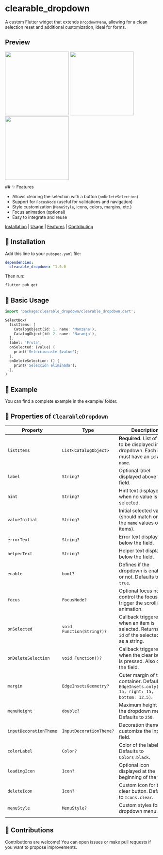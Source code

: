 # clearable_dropdown

A custom Flutter widget that extends `DropdownMenu`, allowing for a clean selection reset and additional customization, ideal for forms.

## Preview

<p>
  <img src="https://raw.githubusercontent.com/MarioRam0s/clearable_dropdown/main/assets/example.jpg" width="210"/>
  <img src="https://raw.githubusercontent.com/MarioRam0s/clearable_dropdown/main/assets/preview.gif" width="210"/>
  <img src="https://raw.githubusercontent.com/MarioRam0s/clearable_dropdown/main/assets/preview2.gif" width="210"/>
</p>
## ✨ Features

- Allows clearing the selection with a button (`onDeleteSelection`)
- Support for `FocusNode` (useful for validations and navigation)
- Style customization (`MenuStyle`, icons, colors, margins, etc.)
- Focus animation (optional)
- Easy to integrate and reuse

[Installation](#installation) | [Usage](#usage) | [Features](#features) | [Contributing](#contributing)

## 🚀 Installation

Add this line to your `pubspec.yaml` file:

```yaml
dependencies:
  clearable_dropdown: ^1.0.0
```

Then run:

```bash
flutter pub get
```

## 🧪 Basic Usage

```dart
import 'package:clearable_dropdown/clearable_dropdown.dart';

SelectBox(
  listItems: [
    CatalogObject(id: 1, name: 'Manzana'),
    CatalogObject(id: 2, name: 'Naranja'),
  ],
  label: 'Fruta',
  onSelected: (value) {
    print('Seleccionaste $value');
  },
  onDeleteSelection: () {
    print('Selección eliminada');
  },
)
```

## 📂 Example

You can find a complete example in the example/ folder.

## 🧩 Properties of `ClearableDropdown`

| Property               | Type                      | Description                                                                                            |
| ---------------------- | ------------------------- | ------------------------------------------------------------------------------------------------------ |
| `listItems`            | `List<CatalogObject>`     | **Required.** List of items to be displayed in the dropdown. Each item must have an `id` and a `name`. |
| `label`                | `String?`                 | Optional label displayed above the field.                                                              |
| `hint`                 | `String?`                 | Hint text displayed when no value is selected.                                                         |
| `valueInitial`         | `String?`                 | Initial selected value (should match one of the `name` values of the items).                           |
| `errorText`            | `String?`                 | Error text displayed below the field.                                                                  |
| `helperText`           | `String?`                 | Helper text displayed below the field.                                                                 |
| `enable`               | `bool?`                   | Defines if the dropdown is enabled or not. Defaults to `true`.                                         |
| `focus`                | `FocusNode?`              | Optional focus node to control the focus and trigger the scrolling animation.                          |
| `onSelected`           | `void Function(String?)?` | Callback triggered when an item is selected. Returns the `id` of the selected item as a string.        |
| `onDeleteSelection`    | `void Function()?`        | Callback triggered when the clear button is pressed. Also clears the field.                            |
| `margin`               | `EdgeInsetsGeometry?`     | Outer margin of the container. Defaults to: `EdgeInsets.only(left: 15, right: 15, bottom: 12.5)`.      |
| `menuHeight`           | `double?`                 | Maximum height of the dropdown menu. Defaults to `250`.                                                |
| `inputDecorationTheme` | `InputDecorationTheme?`   | Decoration theme to customize the input field.                                                         |
| `colorLabel`           | `Color?`                  | Color of the label text. Defaults to `Colors.black`.                                                   |
| `leadingIcon`          | `Icon?`                   | Optional icon displayed at the beginning of the field.                                                 |
| `deleteIcon`           | `Icon?`                   | Custom icon for the clear button. Defaults to `Icons.clear`.                                           |
| `menuStyle`            | `MenuStyle?`              | Custom styles for the dropdown menu.                                                                   |
|                        |

## 🤝 Contributions

Contributions are welcome! You can open issues or make pull requests if you want to propose improvements.
